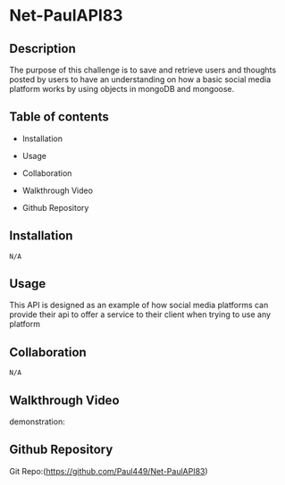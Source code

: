 # Net-PaulAPI83

## Description
The purpose of this challenge is to save and retrieve users and thoughts posted by users to have an understanding on how a basic social media platform works by using objects in mongoDB and mongoose.

## Table of contents

* Installation

* Usage

* Collaboration

* Walkthrough Video

* Github Repository

## Installation

    N/A

## Usage

This API is designed as an example of how social media platforms can provide their api to offer
a service to their client when trying to use any platform

## Collaboration

    N/A

## Walkthrough Video

demonstration:

## Github Repository

Git Repo:(https://github.com/Paul449/Net-PaulAPI83)